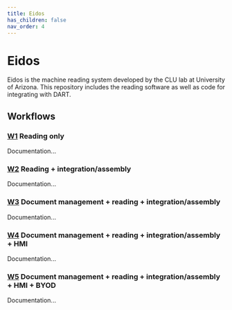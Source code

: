```yaml
---
title: Eidos
has_children: false
nav_order: 4
---
```

# Eidos

Eidos is the machine reading system developed by the CLU lab at University of Arizona. This repository includes the reading software as well as code for integrating with DART.

## Workflows

<a id="w1"></a>
### [W1](index.html#w1) Reading only

Documentation...

<a id="w2"></a>
### [W2](index.html#w2) Reading + integration/assembly

Documentation...

<a id="w3"></a>
### [W3](index.html#w3) Document management + reading + integration/assembly

Documentation...

<a id="w4"></a>
### [W4](index.html#w4) Document management + reading + integration/assembly + HMI

Documentation...

<a id="w5"></a>
### [W5](index.html#w5) Document management + reading + integration/assembly + HMI + BYOD

Documentation...
